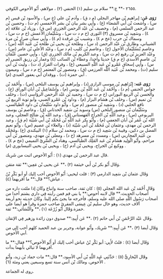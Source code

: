 ٢٦٥٥ -** ع:** سلام بن سليم (١) الحنفي (٢) ، مولاهم، أَبُو الأحوص الكوفي.

**رَوَى عَن:** إبراهيم بْن مهاجر البجلي (م د ق) ، وآدم بْن علي (خ س) ، والأسود بْن قيس (م س) ، وأشعث بْن أَبي الشعثاء (ع) ، وأَبِي بشر بيان بْن بشر الأحمسي (م ت) ، وحصين بْن عبد الرحمن السلمي (م) ، وخصيف بْن عَبْد الرحمن الجزري (س ق) ، وزياد بْن علاقة (م ٤) ، وسَعِيد بْن مسروق (٣) الثوري (خ م د ت س) ، وسُلَيْمان الأعمش (خ م ت س) ، وسماك بْن حرب (عخ م ٤) ، وشبيب بْن غرقدة (م ٤) ، وأَبِي سنان ضرار بْن مرة الشيباني، وطارق بْن عَبْد الرحمن (د س) ، وطلحة بْن يحيى بْن طلحة بْن عُبَيد اللَّه (س) ، وعاصم بْنسُلَيْمان الأحول (خ) ، وعاصم بْن كليب (م د س) ، وعَبْد الأعلى بْن عامر (س) ، وعَبْد العزيز بْن رفيع (م ت س) ، وعبد الكريم بْن مالك الجزري (ق) ، وأَبِي حصين عُثْمَان بْن عاصم الأسدي (خ م ق) حديثا واحدا، وعطاء بْن السائب (٤) وعمار بْن رزيق الضبي (م س) ، وأَبِي إسحاق عَمْرو بْن عَبد اللَّهِ السبيعي (ع) ، وفرات القزاز (د ت) ، وليث بْن أَبي سليم (ت) ، ومحمد بْن عُبَيد اللَّه العرزمي (ق) ، ومنصور بْن المعتمر (خ م د س) ، وميمون أبي حمزة (ت) ، ووقدان أبي يعفور العبدي (م) .

**رَوَى عَنه:** إِبْرَاهِيم بْن موسى الرازي (د) ، وإبراهيم بْن يوسف البلخي (س) ، وأَحْمَد بْن جواس الحنفي (م د) ، وأَحْمَد بْن عَبد اللَّهِ بْن يونس (م) ، وإِسْمَاعِيل بْن أبان الوراق (خ) ، والحسن بْن الربيع البوراني (خ م ت س) ، وحميد بْن عَبْد الرحمن الرؤاسي (ت) ، وخلف بْن تميم (س) ، وخلف بْن هشام البزار (م) ، وداود بْن عَمْرو الضبي، وأبو توبة الربيع بْن نافع الحلبي (د) ، وسَعِيد بْن منصور (م س) ، وأَبُو داود سُلَيْمان بْن داود الطيالسي، وسُلَيْمان بْن منصور البلخي (س) وسويد بْن سَعِيد الحدثاني (ق) ، وعاصم بْن يوسف اليربوعي (س) ، وعبد اللَّهِ بْن الجراح القهستاني (ق) ، وعبد الله بْن صَالِح العجلي، وعبد الله بْن عُمَر بْن أبان الجعفي (م) ، وأَبُو بكر عَبد اللَّهِ بْن مُحَمَّد بْن أَبي شَيْبَة (م ق) ، وعبد الرحمن بْن مهدي، وعثمان بْن مُحَمَّد بْن أَبي شَيْبَة (د) ، والعلاء بْن عصيم (س) ، وأَبُو نعيم الفضل بن دكين، وقيبة بْن سَعِيد (خ م ت س) ، ومحمد بْن سلام (١) البيكندي (خ) ،ومُحَمَّد بن عُبَيد المحاربي (س) ، ومسدد بْن مسرهد (خ د) ، ومعلى بْن مهدي، ومنصور بْن أَبي مزاحم، وأَبُو الْوَلِيد هشام بْن عَبد المَلِك الطيالسي، وهناد بْن السَّرِيّ التميمي (عخ م ٤) ، ووكيع بْن الجراح، ويحيى بْن آدم (خ) ، ويحيى بْن يحيى النيسابوري (م) .

قال عبد الرحمن بْن مهدي (١) : أَبُو الأحوص اثبت من شَرِيك.

وَقَال أَبُو بكر بْن أَبي خيثمة (٢) ،** عَن يحيى بْن مَعِين:** ثقة متقن.

وَقَال عثمان بْن سَعِيد الدارمي (٣) : قلت ليحيى: أَبُو الأحوص أحب إليك أو أبو بَكْرِ بْنُ عياش؟** قال:** ما أقربهما (٤) .

وَقَال أَحْمَد بْن عَبد الله العجلي (٥) : كان ثقة، صاحب سنة واتباع وكَانَ إذا ملئت داره من أصحاب الحديث،** قال لابنه أحوص:** يا بني قم فمن رأيته فِي داري يشتم أحدا من أصحاب رَسُول اللَّهِ صلى الله عليه وسلم، فأخرجه ما يجئ بكم إلينا. وكَانَ حديثه نحو أربعة آلاف حديث، وهو خال سليم بْن عِيسَى المقرئ صاحب حمزة وقرأ هو أيضا على حمزة.وَقَال أَبُو زُرْعَة (١) ،** والنَّسَائي:** ثقة.

وَقَال عَبْد الرَّحْمَنِ بْن أَبي حاتم (٢) ،** عَن أَبِيهِ:** صدوق دون زائدة وزهير فِي الإتقان.

وَقَال أيضا (٣) ،** عَن أَبِيهِ:** شَرِيك، وأَبُو عوانة، وجرير بن عبد الحميد كلهم أحب إلي من أبي الأَحوص.

وَقَال أيضا (٤) : قلتُ لأَبِي: أبو بَكْرِ بْنُ عياش أحب إليك أو أَبُو الأحوص؟** فقال:** ما أقربهما لا تبالي بأيهما بدأت.

وقَال البُخارِيُّ (٥) : حَدَّثَنِي عَبد اللَّهِ بْن أَبي الأسود،** قال:** مات حماد بْن زيد، وأَبُو الأَحوص، ومالك بْن أنس سنة تسع وسبعين يعني ومئة (٦) .

روى له الجماعة.